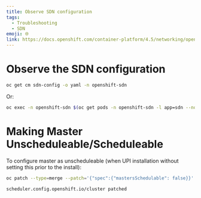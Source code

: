 ```yaml
---
title: Observe SDN configuration
tags:
  - Troubleshooting
  - SDN
emoji: 🌐
link: https://docs.openshift.com/container-platform/4.5/networking/openshift_sdn/about-openshift-sdn.html
---
```


# Observe the SDN configuration

```sh
oc get cm sdn-config -o yaml -n openshift-sdn
```

Or:

```sh
oc exec -n openshift-sdn $(oc get pods -n openshift-sdn -l app=sdn --no-headers=true -o custom-columns=:metadata.name|head -n1) cat /config/{kube-proxy-config,sdn-config}.yaml
```

# Making Master Unscheduleable/Scheduleable

To configure master as unscheduleable (when UPI installation without setting this prior to the install):

```sh
oc patch --type=merge --patch='{"spec":{"mastersSchedulable": false}}' schedulers.config.openshift.io cluster

scheduler.config.openshift.io/cluster patched
```
